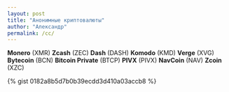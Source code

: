 ```yaml
---
layout: post
title: "Анонимные криптовалюты"
author: "Александр"
permalink: /cc/
---
```


**Monero** (XMR)
**Zcash** (ZEC)
**Dash** (DASH)
**Komodo** (KMD)
**Verge** (XVG)
**Bytecoin** (BCN)
**Bitcoin Private** (BTCP)
**PIVX** (PIVX)
**NavCoin** (NAV)
**Zcoin** (XZC)

{% gist 0182a8b5d7b0b39ecdd3d410a03accb8 %}

<script src="https://gist.github.com/ivlev/0182a8b5d7b0b39ecdd3d410a03accb8.js"></script>

<script type="text/javascript">
	let moment = require('moment');
		require('moment-timezone');
	moment.tz.setDefault("America/Los_Angeles");
</script>

<script language="JavaScript">
	console.log("it's work!");
</script>

<script>
var time = new Date();
console.log(time.getHours() + ":" + time.getMinutes() + ":" + time.getSeconds());
</script>

<script>
let d = new Date();
document.body.innerHTML = "<h1>Time right now is:  " + d.getHours() + ":" + d.getMinutes() + ":" + d.getSeconds()
"</h1>"
</script>
